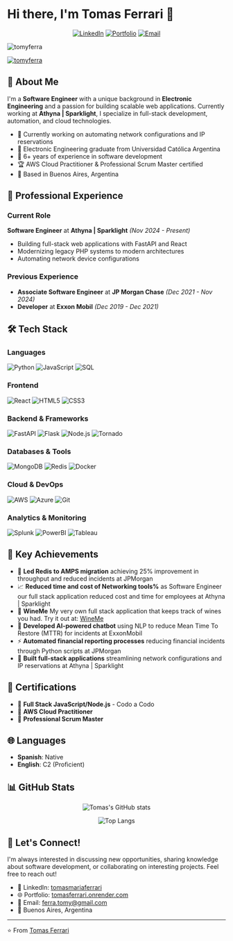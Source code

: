 # Hi there, I'm Tomas Ferrari 👋

<div align="center">
  
[![LinkedIn](https://img.shields.io/badge/LinkedIn-0077B5?style=for-the-badge&logo=linkedin&logoColor=white)](https://linkedin.com/in/tomasmariaferrari/)
[![Portfolio](https://img.shields.io/badge/Portfolio-FF5722?style=for-the-badge&logo=todoist&logoColor=white)](https://tomasferrari.onrender.com)
[![Email](https://img.shields.io/badge/Email-D14836?style=for-the-badge&logo=gmail&logoColor=white)](mailto:ferra.tomy@gmail.com)

</div>

<p align="left"> <img src="https://komarev.com/ghpvc/?username=tomyferra&label=Profile%20views&color=0e75b6&style=flat" alt="tomyferra" /> </p>

<p align="left"> <a href="https://github.com/ryo-ma/github-profile-trophy"><img src="https://github-profile-trophy.vercel.app/?username=tomyferra" alt="tomyferra" /></a> </p>


## 🚀 About Me

I'm a **Software Engineer** with a unique background in **Electronic Engineering** and a passion for building scalable web applications. Currently working at **Athyna | Sparklight**, I specialize in full-stack development, automation, and cloud technologies.

- 🔭 Currently working on automating network configurations and IP reservations
- 🌱 Electronic Engineering graduate from Universidad Católica Argentina
- 💼 6+ years of experience in software development
- 🏆 AWS Cloud Practitioner & Professional Scrum Master certified
- 📍 Based in Buenos Aires, Argentina

## 💼 Professional Experience

### Current Role
**Software Engineer** at **Athyna | Sparklight** *(Nov 2024 - Present)*
- Building full-stack web applications with FastAPI and React
- Modernizing legacy PHP systems to modern architectures
- Automating network device configurations

### Previous Experience
- **Associate Software Engineer** at **JP Morgan Chase** *(Dec 2021 - Nov 2024)*
- **Developer** at **Exxon Mobil** *(Dec 2019 - Dec 2021)*

## 🛠️ Tech Stack

### Languages
![Python](https://img.shields.io/badge/Python-3776AB?style=for-the-badge&logo=python&logoColor=white)
![JavaScript](https://img.shields.io/badge/JavaScript-F7DF1E?style=for-the-badge&logo=javascript&logoColor=black)
![SQL](https://img.shields.io/badge/SQL-336791?style=for-the-badge&logo=postgresql&logoColor=white)

### Frontend
![React](https://img.shields.io/badge/React-20232A?style=for-the-badge&logo=react&logoColor=61DAFB)
![HTML5](https://img.shields.io/badge/HTML5-E34F26?style=for-the-badge&logo=html5&logoColor=white)
![CSS3](https://img.shields.io/badge/CSS3-1572B6?style=for-the-badge&logo=css3&logoColor=white)

### Backend & Frameworks
![FastAPI](https://img.shields.io/badge/FastAPI-009688?style=for-the-badge&logo=fastapi&logoColor=white)
![Flask](https://img.shields.io/badge/Flask-000000?style=for-the-badge&logo=flask&logoColor=white)
![Node.js](https://img.shields.io/badge/Node.js-43853D?style=for-the-badge&logo=node.js&logoColor=white)
![Tornado](https://img.shields.io/badge/Tornado-FE7A16?style=for-the-badge&logo=tornadofx&logoColor=white)

### Databases & Tools
![MongoDB](https://img.shields.io/badge/MongoDB-4EA94B?style=for-the-badge&logo=mongodb&logoColor=white)
![Redis](https://img.shields.io/badge/Redis-DC382D?style=for-the-badge&logo=redis&logoColor=white)
![Docker](https://img.shields.io/badge/Docker-2496ED?style=for-the-badge&logo=docker&logoColor=white)

### Cloud & DevOps
![AWS](https://img.shields.io/badge/AWS-232F3E?style=for-the-badge&logo=amazon-aws&logoColor=white)
![Azure](https://img.shields.io/badge/Azure-0078D4?style=for-the-badge&logo=microsoft-azure&logoColor=white)
![Git](https://img.shields.io/badge/Git-F05032?style=for-the-badge&logo=git&logoColor=white)

### Analytics & Monitoring
![Splunk](https://img.shields.io/badge/Splunk-000000?style=for-the-badge&logo=splunk&logoColor=white)
![PowerBI](https://img.shields.io/badge/PowerBI-F2C811?style=for-the-badge&logo=powerbi&logoColor=black)
![Tableau](https://img.shields.io/badge/Tableau-E97627?style=for-the-badge&logo=tableau&logoColor=white)

## 🎯 Key Achievements

- 🚀 **Led Redis to AMPS migration** achieving 25% improvement in throughput and reduced incidents at JPMorgan
- 📈 **Reduced time and cost of Networking tools%** as Software Engineer our full stack application reduced cost and time for employees at Athyna | Sparklight
- 🍷 **WineMe** My very own full stack application that keeps track of wines you had. Try it out at: [WineMe](https://wineme-app.vercel.app/)
- 🤖 **Developed AI-powered chatbot** using NLP to reduce Mean Time To Restore (MTTR) for incidents at ExxonMobil
- ⚡ **Automated financial reporting processes** reducing financial incidents through Python scripts at JPMorgan
- 🔧 **Built full-stack applications** streamlining network configurations and IP reservations at Athyna | Sparklight

## 📜 Certifications

- 🏅 **Full Stack JavaScript/Node.js** - Codo a Codo
- 🏅 **AWS Cloud Practitioner**
- 🏅 **Professional Scrum Master**


## 🌐 Languages

- **Spanish**: Native
- **English**: C2 (Proficient)

## 📊 GitHub Stats

<div align="center">
  
![Tomas's GitHub stats](https://github-readme-stats.vercel.app/api?username=YOUR_GITHUB_USERNAME&show_icons=true&theme=radical)

![Top Langs](https://github-readme-stats.vercel.app/api/top-langs/?username=YOUR_GITHUB_USERNAME&layout=compact&theme=radical)

</div>

## 🤝 Let's Connect!

I'm always interested in discussing new opportunities, sharing knowledge about software development, or collaborating on interesting projects. Feel free to reach out!

- 💼 LinkedIn: [tomasmariaferrari](https://linkedin.com/in/tomasmariaferrari/)
- 🌐 Portfolio: [tomasferrari.onrender.com](https://tomasferrari.onrender.com)
- 📧 Email: ferra.tomy@gmail.com
- 📍 Buenos Aires, Argentina

---

⭐️ From [Tomas Ferrari](https://github.com/YOUR_GITHUB_USERNAME)
